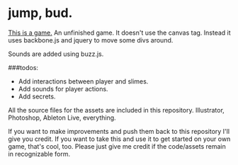 # jump, bud.
[This is a game.](http://sethvincent.github.com/jump-bud) An unfinished game.
It doesn't use the canvas tag. Instead it uses backbone.js and jquery to move some divs around.

Sounds are added using buzz.js.

###todos:
- Add interactions between player and slimes. 
- Add sounds for player actions.  
- Add secrets.  



All the source files for the assets are included in this repository. Illustrator, Photoshop, Ableton Live, everything.  

If you want to make improvements and push them back to this repository I'll give you credit. 
If you want to take this and use it to get started on your own game, that's cool, too. Please just give me credit if the code/assets remain in recognizable form.